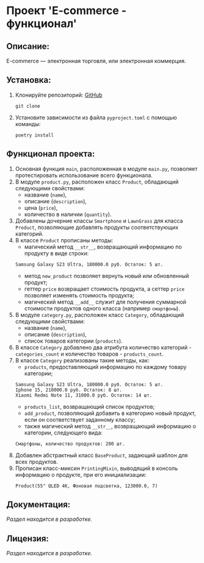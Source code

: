 # Проект 'E-commerce - функционал'

## Описание:

E-commerce  — электронная торговля, или электронная коммерция.

## Установка:

1. Клонируйте репозиторий:
    [GitHub](<https://github.com/Tishina-az/Modul_4_project.git>)
    ```
    git clone
    ```
2. Установите зависимости из файла `pyproject.toml` с помощью команды:
    ```
    poetry install
    ```

## Функционал проекта:

1. Основная функция `main`, расположенная в модуле `main.py`, позволяет протестировать использование всего функционала.
2. В модуле `product.py`, расположен класс `Product`, обладающий следующими свойствами:
   - название (`name`),
   - описание (`description`),
   - цена (`price`),
   - количество в наличии (`quantity`).
3. Добавлены дочерние классы `Smartphone` и `LawnGrass` для класса `Product`, позволяющие добавлять продукты соответствующих категорий.
4. В классе `Product` прописаны методы:
   - магический метод `__str__`, возвращающий информацию по продукту в виде строки:
   ```
   Samsung Galaxy S23 Ultra, 180000.0 руб. Остаток: 5 шт.
   ```
   - метод `new_product` позволяет вернуть новый или обновленный продукт;
   - геттер `price` возвращает стоимость продукта, а сеттер `price` позволяет изменять стоимость продукта;
   - магический метод `__add__` служит для получения суммарной стоимости продуктов одного класса (например `смартфоны`).
5. В модуле `category.py`, расположен класс `Category`, обладающий следующими свойствами:
   - название (`name`),
   - описание (`description`),
   - список товаров категории (`products`).
6. В классе `Category` добавлено два атрибута количество категорий - `categories_count` и количество товаров - `products_count`.
7. В классе `Category` реализованы такие методы, как:
   - `products`, предоставляющий информацию по каждому товару категории;
   ```
   Samsung Galaxy S23 Ultra, 180000.0 руб. Остаток: 5 шт.
   Iphone 15, 210000.0 руб. Остаток: 8 шт.
   Xiaomi Redmi Note 11, 31000.0 руб. Остаток: 14 шт.
   ```
   - `products_list`, возвращающий список продуктов;
   - `add_product`, позволяющий добавить в категорию новый продукт, если он соответствует заданному классу;
   - также магический метод `__str__`, возвращающий информацию о категории, следующего вида:
   ```
   Смартфоны, количество продуктов: 200 шт.
   ```
8. Добавлен абстрактный класс `BaseProduct`, задающий шаблон для всех продуктов.
9. Прописан класс-миксин `PrintingMixin`, выводящий в консоль информацию о продукте, при его инициализации:
   ```
   Product(55" QLED 4K, Фоновая подсветка, 123000.0, 7)
   ```

## Документация:

*Раздел находится в разработке.*

## Лицензия:

*Раздел находится в разработке.*
